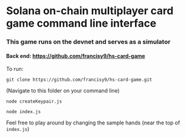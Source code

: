 # Solana on-chain multiplayer card game command line interface

### This game runs on the devnet and serves as a simulator
#### Back end: https://github.com/francisy9/hs-card-game

To run:

`git clone https://github.com/francisy9/hs-card-game.git`

(Navigate to this folder on your command line)

`node createKeypair.js`

`node index.js`


Feel free to play around by changing the sample hands (near the top of `index.js`)
